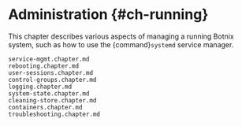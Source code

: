 # Administration {#ch-running}

This chapter describes various aspects of managing a running Botnix system, such as how to use the {command}`systemd` service manager.

```{=include=} chapters
service-mgmt.chapter.md
rebooting.chapter.md
user-sessions.chapter.md
control-groups.chapter.md
logging.chapter.md
system-state.chapter.md
cleaning-store.chapter.md
containers.chapter.md
troubleshooting.chapter.md
```
